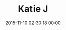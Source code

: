 ---
title: "Katie J"
date: 2015-11-10 02:30:18 00:00
permalink: /kj0102
twitter: ""
likes: [2578]
id: 2425
gravatar: "http://www.gravatar.com/avatar/3358eec743a2f1b04aa7fee6d6ed0ead"
---